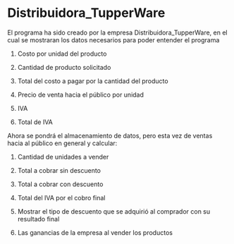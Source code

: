 # Distribuidora_TupperWare

El programa ha sido creado por la empresa Distribuidora_TupperWare, en el cual se mostraran los datos necesarios para poder entender el programa

1.	Costo por unidad del producto

2.	Cantidad de producto solicitado 

3.	Total del costo a pagar por la cantidad del producto 

4.	Precio de venta hacia el público por unidad 

5.	IVA

6.	Total de IVA

Ahora se pondrá el almacenamiento de datos, pero esta vez de ventas hacia al público en general y calcular:

1.	Cantidad de unidades a vender

2.	Total a cobrar sin descuento

3.	Total a cobrar con descuento
	
4.	Total del IVA por el cobro final
	
5.	Mostrar el tipo de descuento que se adquirió al comprador con su resultado final

6.	Las ganancias de la empresa al vender los productos


